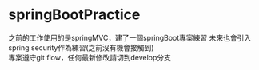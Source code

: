 # springBootPractice
之前的工作使用的是springMVC，建了一個springBoot專案練習
未來也會引入spring security作為練習(之前沒有機會接觸到)  
專案遵守git flow，任何最新修改請切到develop分支

